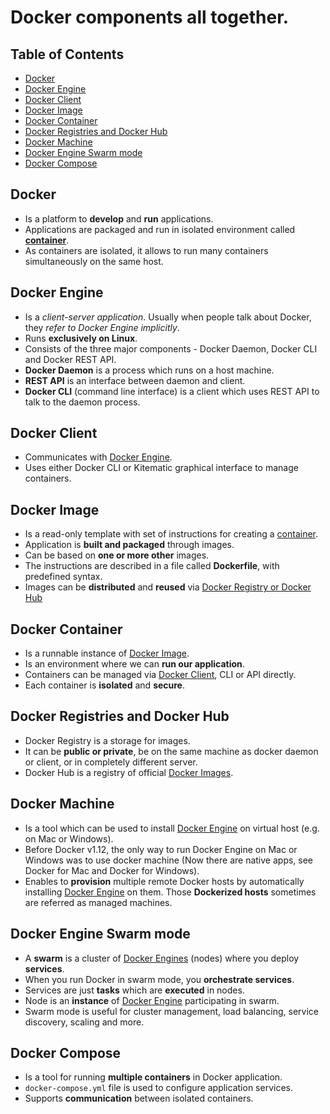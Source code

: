 # Docker components all together.

## Table of Contents

* [Docker](#docker)
* [Docker Engine](#docker-engine)
* [Docker Client](#docker-client)
* [Docker Image](#docker-image)
* [Docker Container](#docker-container)
* [Docker Registries and Docker Hub](#docker-registries-and-docker-hub)
* [Docker Machine](#docker-machine)
* [Docker Engine Swarm mode](#docker-engine-swarm-mode)
* [Docker Compose](#docker-compose)

## Docker

- Is a platform to **develop** and **run** applications.
- Applications are packaged and run in isolated environment called [**container**](#docker-container).
- As containers are isolated, it allows to run many containers simultaneously on the same host.

## Docker Engine

- Is a *client-server application*. Usually when people talk about Docker, they _refer to Docker Engine implicitly_. 
- Runs **exclusively on Linux**.
- Consists of the three major components - Docker Daemon, Docker CLI and Docker REST API.
- **Docker Daemon** is a process which runs on a host machine.
- **REST API** is an interface between daemon and client.
- **Docker CLI** (command line interface) is a client which uses REST API to talk to the daemon process. 

## Docker Client

- Communicates with [Docker Engine](#docker-engine).
- Uses either Docker CLI or Kitematic graphical interface to manage containers.

## Docker Image

- Is a read-only template with set of instructions for creating a [container](#docker-container).
- Application is **built and packaged** through images.
- Can be based on **one or more other** images.
- The instructions are described in a file called **Dockerfile**, with predefined syntax.
- Images can be **distributed** and **reused** via [Docker Registry or Docker Hub](#docker-registries-and-docker-hub)

## Docker Container

- Is a runnable instance of [Docker Image](#docker-image).
- Is an environment where we can **run our application**.
- Containers can be managed via [Docker Client](#docker-client), CLI or API directly.
- Each container is **isolated** and **secure**.

## Docker Registries and Docker Hub

- Docker Registry is a storage for images. 
- It can be **public or private**, be on the same machine as docker daemon or client, or in completely different server.
- Docker Hub is a registry of official [Docker Images](#docker-image).


## Docker Machine

- Is a tool which can be used to install [Docker Engine](#docker-engine) on virtual host (e.g. on Mac or Windows).
- Before Docker v1.12, the only way to run Docker Engine on Mac or Windows was to use docker machine (Now there are native apps, see Docker for Mac and Docker for Windows).
- Enables to **provision** multiple remote Docker hosts by automatically installing [Docker Engine](#docker-engine) on them. Those **Dockerized hosts** sometimes are referred as managed machines.

## Docker Engine Swarm mode

- A **swarm** is a cluster of [Docker Engines](#docker-engine) (nodes) where you deploy **services**.
- When you run Docker in swarm mode, you **orchestrate services**.
- Services are just **tasks** which are **executed** in nodes.
- Node is an **instance** of [Docker Engine](#docker-engine) participating in swarm.
- Swarm mode is useful for cluster management, load balancing, service discovery, scaling and more.

## Docker Compose

- Is a tool for running **multiple containers** in Docker application.
- ```docker-compose.yml``` file is used to configure application services.
- Supports **communication** between isolated containers.
